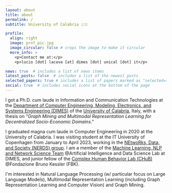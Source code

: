```yaml
---
layout: about
title: about
permalink: /
subtitle: University of Calabria 🇮🇹

profile:
  align: right
  image: prof_pic.jpg
  image_circular: false # crops the image to make it circular
  more_info: >
    <p>Contact me at:</p>
    <p>lucio [dot] lacava [at] dimes [dot] unical [dot] it</p>

news: true  # includes a list of news items
latest_posts: false  # includes a list of the newest posts
selected_papers: true # includes a list of papers marked as "selected={true}"
social: true  # includes social icons at the bottom of the page
---
```


I got a Ph.D. cum laude in Information and Communication Technologies at the [Department of Computer Engineering, Modeling, Electronics, and Systems Engineering (DIMES)](http://www.dimes.unical.it/) of the [University of Calabria](https://unical.it/), Italy, with a thesis on *"Graph Mining and Multimodal Representation Learning for Decentralized Socio-Economic Domains."* 

I graduated magna cum laude in Computer Engineering in 2020 at the University of Calabria. I was visiting student at the IT University of Copenhagen from January to April 2023, working in the [NEtwoRks, Data, and Society (NERDS) group](https://nerds.itu.dk/). I am a member of the [Machine Learning, NLP and Network Science Team](https://mlnteam-unical.github.io/) @Artificial Intelligence and Data Science Lab at DIMES, and junior fellow of the [Complex Human Behavior Lab (CHuB)](https://chub.fbk.eu/) @Fondazione Bruno Kessler (FBK).

I'm interested in Natural Language Processing (w/ particular focus on Large Language Models), Multimodal Representation Learning (including Graph Representation Learning and Computer Vision) and Graph Mining.